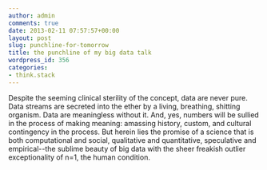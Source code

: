 ```yaml
---
author: admin
comments: true
date: 2013-02-11 07:57:57+00:00
layout: post
slug: punchline-for-tomorrow
title: the punchline of my big data talk
wordpress_id: 356
categories:
- think.stack
---
```


Despite the seeming clinical sterility of the concept, data are never pure. Data streams are secreted into the ether by a living, breathing, shitting organism. Data are meaningless without it. And, yes, numbers will be sullied in the process of making meaning: amassing history, custom, and cultural contingency in the process. But herein lies the promise of a science that is both computational and social, qualitative and quantitative, speculative and empirical--the sublime beauty of big data with the sheer freakish outlier exceptionality of n=1, the human condition.
